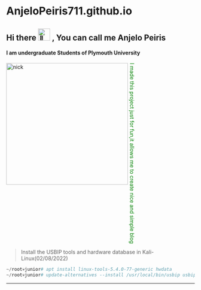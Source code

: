 # AnjeloPeiris711.github.io
## Hi there <picture><source srcset="https://fonts.gstatic.com/s/e/notoemoji/latest/1f44b/512.webp" type="image/webp"><img src="https://fonts.gstatic.com/s/e/notoemoji/latest/1f44b/512.gif" alt="👋" width="32" height="32"></picture> , You can call me Anjelo Peiris
#### I am undergraduate Students of Plymouth University 
<img align="left" alt="nick" width="325" src="https://images6.fanpop.com/image/photos/41200000/IMG-1970-PNG-nick-wilde-41239315-702-970.png">
<p align ="right" style="color:green; writing-mode: vertical-rl;">I made this project just for fun,it allows me to create nice and simple blog</p>

> Install the USBIP tools and hardware database in Kali-Linux(02/08/2022)

```python
~/root💀junior# apt install linux-tools-5.4.0-77-generic hwdata
~/root💀junior# update-alternatives --install /usr/local/bin/usbip usbip /usr/lib/linux-tools/5.4.0-77-generic/usbip 20
```
----






